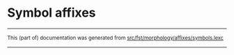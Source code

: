
# Symbol affixes

* * *

<small>This (part of) documentation was generated from [src/fst/morphology/affixes/symbols.lexc](https://github.com/giellalt/lang-ale/blob/main/src/fst/morphology/affixes/symbols.lexc)</small>

---

